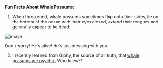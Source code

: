 **Fun Facts About Whale Possums:**

1) When threatened, whale possums sometimes flop onto their sides, lie on the bottom of the ocean with their eyes closed, extend their tongues and generally appear to be dead:

 ![image](http://cl.ly/UgWd)

Don't worry! He's alive! He's just messing with you.

2) I recently learned from Giphy, the source of all truth, that [whale possums are psychic.](http://giphy.com/gifs/jRmgXel4zPABy) Who knew?!

